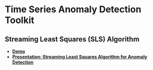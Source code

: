 # Time Series Anomaly Detection Toolkit

## Streaming Least Squares (SLS) Algorithm

- **[Demo](http://nbviewer.jupyter.org/github/MSRDL/TSA/blob/master/sls_demo.ipynb)**
- **[Presentation: Streaming Least Squares Algorithm for Anomaly Detection](https://1drv.ms/p/s!Ar57GyE1TzYYh_UGeQ8ATUAytx52Fw)**
